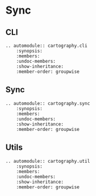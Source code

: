 # Sync

## CLI

```{eval-rst}
.. automodule:: cartography.cli
    :synopsis:
    :members:
    :undoc-members:
    :show-inheritance:
    :member-order: groupwise
```

## Sync

```{eval-rst}
.. automodule:: cartography.sync
    :synopsis:
    :members:
    :undoc-members:
    :show-inheritance:
    :member-order: groupwise
```

## Utils

```{eval-rst}
.. automodule:: cartography.util
    :synopsis:
    :members:
    :undoc-members:
    :show-inheritance:
    :member-order: groupwise
```